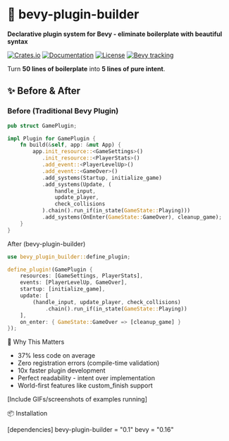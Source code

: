 # 🚀 bevy-plugin-builder

  **Declarative plugin system for Bevy - eliminate boilerplate with beautiful syntax**

  [![Crates.io](https://img.shields.io/crates/v/bevy-plugin-builder.svg)](https://crates.io/crates/bevy-plugin-builder)
  [![Documentation](https://docs.rs/bevy-plugin-builder/badge.svg)](https://docs.rs/bevy-plugin-builder)
  [![License](https://img.shields.io/badge/license-MIT%2FApache--2.0-blue.svg)](https://github.com/yourusername/bevy-plugin-builder)
  [![Bevy 
  tracking](https://img.shields.io/badge/Bevy%20tracking-released%20version-lightblue)](https://bevyengine.org/learn/quick-start/plugin-development/)

  Turn **50 lines of boilerplate** into **5 lines of pure intent**.

  ## ✨ Before & After

  ### Before (Traditional Bevy Plugin)
  ```rust
  pub struct GamePlugin;

  impl Plugin for GamePlugin {
      fn build(&self, app: &mut App) {
          app.init_resource::<GameSettings>()
             .init_resource::<PlayerStats>()
             .add_event::<PlayerLevelUp>()
             .add_event::<GameOver>()
             .add_systems(Startup, initialize_game)
             .add_systems(Update, (
                 handle_input,
                 update_player,
                 check_collisions
             ).chain().run_if(in_state(GameState::Playing)))
             .add_systems(OnEnter(GameState::GameOver), cleanup_game);
      }
  }
  ```
  After (bevy-plugin-builder)
  ```rust
  use bevy_plugin_builder::define_plugin;

  define_plugin!(GamePlugin {
      resources: [GameSettings, PlayerStats],
      events: [PlayerLevelUp, GameOver],
      startup: [initialize_game],
      update: [
          (handle_input, update_player, check_collisions)
              .chain().run_if(in_state(GameState::Playing))
      ],
      on_enter: { GameState::GameOver => [cleanup_game] }
  });
  ```

  🎯 Why This Matters

  - 37% less code on average
  - Zero registration errors (compile-time validation)
  - 10x faster plugin development
  - Perfect readability - intent over implementation
  - World-first features like custom_finish support

  [Include GIFs/screenshots of examples running]

  📦 Installation

  [dependencies]
  bevy-plugin-builder = "0.1"
  bevy = "0.16"
